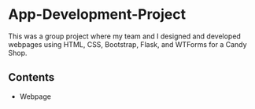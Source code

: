 # App-Development-Project
This was a group project where my team and I designed and developed webpages using HTML, CSS, Bootstrap, Flask, and WTForms for a Candy Shop.

## Contents
- Webpage
